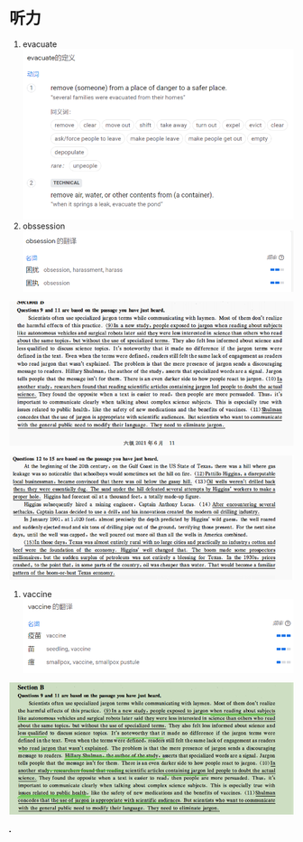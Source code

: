 # 听力

1. evacuate![20211210162241](https://raw.githubusercontent.com/Logible/Image/main/note_image/20211210162241.png)
2. obssession![20211210162406](https://raw.githubusercontent.com/Logible/Image/main/note_image/20211210162406.png)

![20211210232107](https://raw.githubusercontent.com/Logible/Image/main/note_image/20211210232107.png)

![20211210232115](https://raw.githubusercontent.com/Logible/Image/main/note_image/20211210232115.png)

1. vaccine![20211212162356](https://raw.githubusercontent.com/Logible/Image/main/note_image/20211212162356.png)

![20211212232446](https://raw.githubusercontent.com/Logible/Image/main/note_image/20211212232446.png)

![20211212232537](https://raw.githubusercontent.com/Logible/Image/main/note_image/20211212232537.png)
